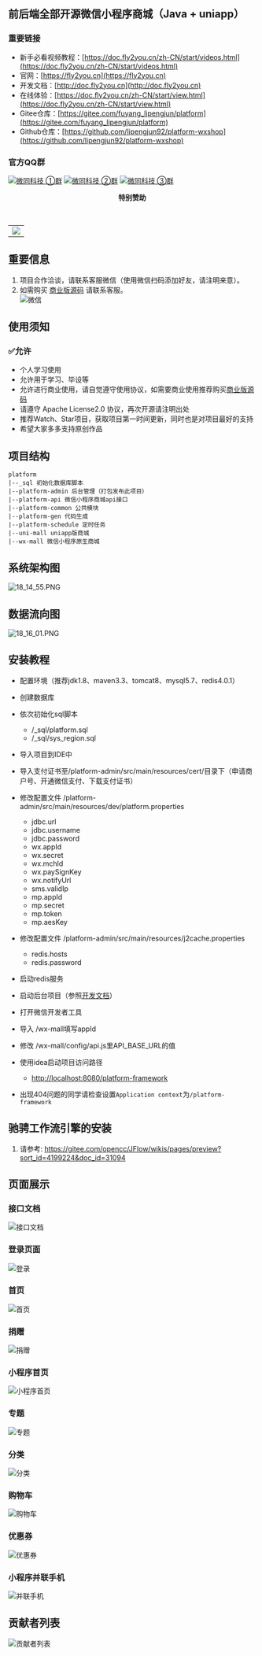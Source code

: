 ## 前后端全部开源微信小程序商城（Java + uniapp）

### 重要链接
- 新手必看视频教程：[https://doc.fly2you.cn/zh-CN/start/videos.html](https://doc.fly2you.cn/zh-CN/start/videos.html)
- 官网：[https://fly2you.cn](https://fly2you.cn)
- 开发文档：[http://doc.fly2you.cn](http://doc.fly2you.cn)
- 在线体验：[https://doc.fly2you.cn/zh-CN/start/view.html](https://doc.fly2you.cn/zh-CN/start/view.html)
- Gitee仓库：[https://gitee.com/fuyang_lipengjun/platform](https://gitee.com/fuyang_lipengjun/platform)
- Github仓库：[https://github.com/lipengjun92/platform-wxshop](https://github.com/lipengjun92/platform-wxshop)

### 官方QQ群
<a target="_blank" href="https://qm.qq.com/cgi-bin/qm/qr?k=NI1TX8jkEeRITDnYv-oZ-9onMwNN9MNs&jump_from=webapi&authKey=a/L8SQ0vmI4X9Vomv7JK8Z3t94OxROqmNUW8gUGsldCHpcbd7db26DVB410gNhZv"><img border="0" src="https://img.shields.io/badge/点击加入-66502035-green.svg" alt="微同科技 ①群" title="微同科技 ①群"></a>
<a target="_blank" href="https://qm.qq.com/cgi-bin/qm/qr?k=qB5gb43KlRIN-5dsIstw-gljfwD-LxDt&jump_from=webapi&authKey=Ua6s5QIIHy9Gf7Df/h1w93wBqaJax3hBPzUmREwDU31H7TMWO5pAh2ua9Bw9z231"><img border="0" src="https://img.shields.io/badge/点击加入-870579539-green.svg" alt="微同科技 ②群" title="微同科技 ②群"></a>
<a target="_blank" href="https://qm.qq.com/cgi-bin/qm/qr?k=21agOH-MqJLZ5YqxNb-sBcPCB5PTl7XH&jump_from=webapi&authKey=hV6jd0tppJqvTWE/iSEHwLJg5EsTaz/aY/1bj8gWg4giQ4JdDEzYiK12F+u1TnuZ"><img border="0" src="https://img.shields.io/badge/点击加入-151602347-green.svg" alt="微同科技 ③群" title="微同科技 ③群"></a>

<p align="center">
  <b>特别赞助</b>
</p>
<br/>
<table align="center" cellspacing="0" cellpadding="0">
  <tbody>
    <tr>
      <td align="center" valign="middle" colspan="3">
	      <a href="http://www.ccflow.org/?from=fuyang_lipengjun" target="_blank">
					<img src="https://platform-wxmall-1251990035.cos.ap-shanghai.myqcloud.com/ccflow.png">
				</a>
      </td>
    </tr>
  </tbody>
</table>

## 重要信息
1. 项目合作洽谈，请联系客服微信（使用微信扫码添加好友，请注明来意）。
2. 如需购买 [商业版源码](https://fly2you.cn/ma.html) 请联系客服。<br>
![](https://platform-wxmall.oss-cn-beijing.aliyuncs.com/image/2023_09_20/11_33_59.png "微信")

## 使用须知
### ✅允许
- 个人学习使用
- 允许用于学习、毕设等
- 允许进行商业使用，请自觉遵守使用协议，如需要商业使用推荐购买[商业版源码](https://fly2you.cn/ma.html)
- 请遵守 Apache License2.0 协议，再次开源请注明出处
- 推荐Watch、Star项目，获取项目第一时间更新，同时也是对项目最好的支持
- 希望大家多多支持原创作品

## 项目结构
~~~
platform
|--_sql 初始化数据库脚本
|--platform-admin 后台管理（打包发布此项目）
|--platform-api 微信小程序商城api接口
|--platform-common 公共模块
|--platform-gen 代码生成
|--platform-schedule 定时任务
|--uni-mall uniapp版商城
|--wx-mall 微信小程序原生商城
~~~

## 系统架构图
![18_14_55.PNG](https://platform-wxmall.oss-cn-beijing.aliyuncs.com/image/2023_10_19/18_14_55.png)

## 数据流向图
![18_16_01.PNG](https://platform-wxmall.oss-cn-beijing.aliyuncs.com/image/2023_10_19/18_16_01.png)

## 安装教程

* 配置环境（推荐jdk1.8、maven3.3、tomcat8、mysql5.7、redis4.0.1）
* 创建数据库
* 依次初始化sql脚本 
    * /_sql/platform.sql
    * /_sql/sys_region.sql

* 导入项目到IDE中
* 导入支付证书至/platform-admin/src/main/resources/cert/目录下（申请商户号、开通微信支付、下载支付证书）
* 修改配置文件 /platform-admin/src/main/resources/dev/platform.properties
    * jdbc.url
    * jdbc.username
    * jdbc.password
    * wx.appId
    * wx.secret
    * wx.mchId
    * wx.paySignKey
    * wx.notifyUrl
    * sms.validIp
    * mp.appId
    * mp.secret
    * mp.token
    * mp.aesKey
* 修改配置文件 /platform-admin/src/main/resources/j2cache.properties
    * redis.hosts
    * redis.password
* 启动redis服务
* 启动后台项目（参照<a href="https://doc.fly2you.cn/zh-CN/start/02.html#%E6%9C%AC%E5%9C%B0%E9%83%A8%E7%BD%B2">开发文档</a>）
* 打开微信开发者工具
* 导入 /wx-mall填写appId
* 修改 /wx-mall/config/api.js里API_BASE_URL的值
* 使用idea启动项目访问路径
    * [http://localhost:8080/platform-framework](http://localhost:8080/platform-framework)
* 出现404问题的同学请检查设置`Application context`为`/platform-framework`

## 驰骋工作流引擎的安装
   1. 请参考: https://gitee.com/opencc/JFlow/wikis/pages/preview?sort_id=4199224&doc_id=31094
   
## 页面展示
### 接口文档
![](https://platform-wxmall.oss-cn-beijing.aliyuncs.com/image/2023_09_20/15_06_39.png "接口文档")
### 登录页面
![](https://platform-wxmall.oss-cn-beijing.aliyuncs.com/upload/20180708/login.png "登录")
### 首页
![](https://platform-wxmall.oss-cn-beijing.aliyuncs.com/upload/20180708/index.png "首页")
### 捐赠
![](https://platform-wxmall.oss-cn-beijing.aliyuncs.com/upload/20180727/4.png "捐赠")
### 小程序首页
![](https://platform-wxmall.oss-cn-beijing.aliyuncs.com/upload/20180727/5.png "小程序首页")
### 专题
![](https://platform-wxmall.oss-cn-beijing.aliyuncs.com/upload/20180727/6.png "专题")
### 分类
![](https://platform-wxmall.oss-cn-beijing.aliyuncs.com/upload/20180727/7.png "分类")
### 购物车
![](https://platform-wxmall.oss-cn-beijing.aliyuncs.com/upload/20180727/8.png "购物车")
### 优惠券
![](https://platform-wxmall.oss-cn-beijing.aliyuncs.com/upload/20180727/10.png "优惠券")
### 小程序并联手机
![](https://platform-wxmall.oss-cn-beijing.aliyuncs.com/upload/20180727/11.png "并联手机")

## 贡献者列表
![](https://platform-wxmall.oss-cn-beijing.aliyuncs.com/image/2023_09_20/12_11_57.png "贡献者列表")
